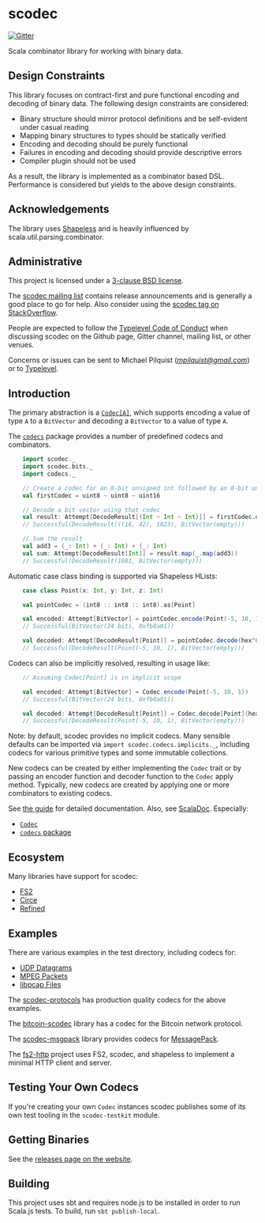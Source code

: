 scodec
======

[![Gitter](https://badges.gitter.im/Join%20Chat.svg)](https://gitter.im/scodec/scodec?utm_source=badge&utm_medium=badge&utm_campaign=pr-badge&utm_content=badge)

Scala combinator library for working with binary data.

Design Constraints
------------------

This library focuses on contract-first and pure functional encoding and decoding of binary data.
The following design constraints are considered:
 - Binary structure should mirror protocol definitions and be self-evident under casual reading
 - Mapping binary structures to types should be statically verified
 - Encoding and decoding should be purely functional
 - Failures in encoding and decoding should provide descriptive errors
 - Compiler plugin should not be used

As a result, the library is implemented as a combinator based DSL.
Performance is considered but yields to the above design constraints.

Acknowledgements
----------------
The library uses [Shapeless](https://github.com/milessabin/shapeless)
and is heavily influenced by scala.util.parsing.combinator.

Administrative
--------------

This project is licensed under a [3-clause BSD license](LICENSE).

The [scodec mailing list](https://groups.google.com/forum/#!forum/scodec) contains release announcements and is generally a good place to go for help. Also consider using the [scodec tag on StackOverflow](http://stackoverflow.com/questions/tagged/scodec).

People are expected to follow the [Typelevel Code of Conduct](http://typelevel.org/conduct.html)
when discussing scodec on the Github page, Gitter channel, mailing list,
or other venues.

Concerns or issues can be sent to Michael Pilquist (*mpilquist@gmail.com*) or
to [Typelevel](http://typelevel.org/about.html).

Introduction
------------

The primary abstraction is a [`Codec[A]`](shared/src/main/scala/scodec/Codec.scala), which supports encoding a value of type `A` to a
`BitVector` and decoding a `BitVector` to a value of type `A`.

The [`codecs`](shared/src/main/scala/scodec/codecs/package.scala) package provides a number of predefined codecs and combinators.

```scala
    import scodec._
    import scodec.bits._
    import codecs._

    // Create a codec for an 8-bit unsigned int followed by an 8-bit unsigned int followed by a 16-bit unsigned int
    val firstCodec = uint8 ~ uint8 ~ uint16

    // Decode a bit vector using that codec
    val result: Attempt[DecodeResult[(Int ~ Int ~ Int)]] = firstCodec.decode(hex"102a03ff".bits)
    // Successful(DecodeResult(((16, 42), 1023), BitVector(empty)))

    // Sum the result
    val add3 = (_: Int) + (_: Int) + (_: Int)
    val sum: Attempt[DecodeResult[Int]] = result.map(_.map(add3))
    // Successful(DecodeResult(1081, BitVector(empty)))
```

Automatic case class binding is supported via Shapeless HLists:

```scala
    case class Point(x: Int, y: Int, z: Int)

    val pointCodec = (int8 :: int8 :: int8).as[Point]

    val encoded: Attempt[BitVector] = pointCodec.encode(Point(-5, 10, 1))
    // Successful(BitVector(24 bits, 0xfb0a01))

    val decoded: Attempt[DecodeResult[Point]] = pointCodec.decode(hex"0xfb0a01".bits)
    // Successful(DecodeResult(Point(-5, 10, 1), BitVector(empty)))
```

Codecs can also be implicitly resolved, resulting in usage like:

```scala
    // Assuming Codec[Point] is in implicit scope

    val encoded: Attempt[BitVector] = Codec.encode(Point(-5, 10, 1))
    // Successful(BitVector(24 bits, 0xfb0a01))

    val decoded: Attempt[DecodeResult[Point]] = Codec.decode[Point](hex"0xfb0a01".bits)
    // Successful(DecodeResult(Point(-5, 10, 1), BitVector(empty)))
```

Note: by default, scodec provides no implicit codecs. Many sensible defaults can be imported via `import scodec.codecs.implicits._`, including codecs for various primitive types and some immutable collections.

New codecs can be created by either implementing the `Codec` trait or by passing an encoder function and decoder function to the `Codec` apply method. Typically, new codecs are created by applying one or more combinators to existing codecs.

See [the guide](http://scodec.org/guide/) for detailed documentation. Also, see [ScalaDoc](http://scodec.org/api/). Especially:
 - [`Codec`](http://scodec.org/api/scodec-core/1.10.3/#scodec.Codec)
 - [`codecs` package](http://scodec.org/api/scodec-core/1.10.3/#scodec.codecs.package)

Ecosystem
---------

Many libraries have support for scodec:
  - [FS2](https://github.com/functional-streams-for-scala)
  - [Circe](https://github.com/circe/circe)
  - [Refined](https://github.com/fthomas/refined)

Examples
--------

There are various examples in the test directory, including codecs for:

 - [UDP Datagrams](shared/src/test/scala/scodec/examples/UdpDatagramExample.scala)
 - [MPEG Packets](shared/src/test/scala/scodec/examples/MpegPacketExample.scala)
 - [libpcap Files](jvm/src/test/scala/scodec/examples/PcapExample.scala)

The [scodec-protocols](https://github.com/scodec/scodec-protocols) has production
quality codecs for the above examples.

The [bitcoin-scodec](https://github.com/yzernik/bitcoin-scodec) library has a codec
for the Bitcoin network protocol.

The [scodec-msgpack](https://github.com/pocketberserker/scodec-msgpack) library provides
codecs for [MessagePack](http://msgpack.org/).

The [fs2-http](https://github.com/Spinoco/fs2-http) project uses FS2, scodec, and shapeless to implement a minimal HTTP client and server.

Testing Your Own Codecs
-----------------------

If you're creating your own `Codec` instances scodec publishes some of its own test tooling in the `scodec-testkit` module.

Getting Binaries
----------------

See the [releases page on the website](http://scodec.org/releases/).

Building
--------

This project uses sbt and requires node.js to be installed in order to run Scala.js tests. To build, run `sbt publish-local`.
